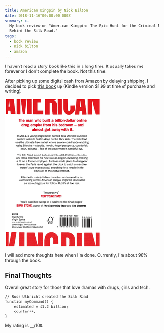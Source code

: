 ```yaml
---
title: American Kingpin by Nick Bilton
date: 2018-11-16T00:00:00.000Z
summary: >-
  My book review on "American Kingpin: The Epic Hunt for the Criminal Mastermind
  Behind the Silk Road."
tags:
  - book review
  - nick bilton
  - amazon
---
```

I haven't read a story book like this in a long time. It usually takes me forever or I don't complete the book. Not this time. 

After picking up some digital cash from Amazon by delaying shipping, I decided to pick [this book](https://amzn.to/2SYiAsT) up (Kindle version $1.99 at time of purchase and writing).

![american kingpin pdf](/static/img/american-kingpin.png)

I will add more thoughts here when I'm done. Currently, I'm about 98% through the book.

## Final Thoughts

Overall great story for those that love dramas with drugs, girls and tech.

```text/2-3
// Ross Ulbricht created the Silk Road
function myCommand() {
	estimated = $1.2 billion;
	counter++;
}
```

My rating is __/100.
